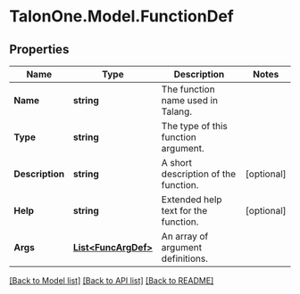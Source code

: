 # TalonOne.Model.FunctionDef
## Properties

Name | Type | Description | Notes
------------ | ------------- | ------------- | -------------
**Name** | **string** | The function name used in Talang. | 
**Type** | **string** | The type of this function argument. | 
**Description** | **string** | A short description of the function. | [optional] 
**Help** | **string** | Extended help text for the function. | [optional] 
**Args** | [**List&lt;FuncArgDef&gt;**](FuncArgDef.md) | An array of argument definitions. | 

[[Back to Model list]](../README.md#documentation-for-models) [[Back to API list]](../README.md#documentation-for-api-endpoints) [[Back to README]](../README.md)

